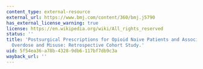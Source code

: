 ```yaml
---
content_type: external-resource
external_url: https://www.bmj.com/content/360/bmj.j5790
has_external_license_warning: true
license: https://en.wikipedia.org/wiki/All_rights_reserved
status: ''
title: 'Postsurgical Prescriptions for Opioid Naive Patients and Association With
  Overdose and Misuse: Retrospective Cohort Study.'
uid: 5f54ea36-a78b-4328-9db6-117bf7db9c3a
wayback_url: ''
---
```

